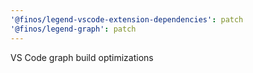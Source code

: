 ```yaml
---
'@finos/legend-vscode-extension-dependencies': patch
'@finos/legend-graph': patch
---
```


VS Code graph build optimizations
